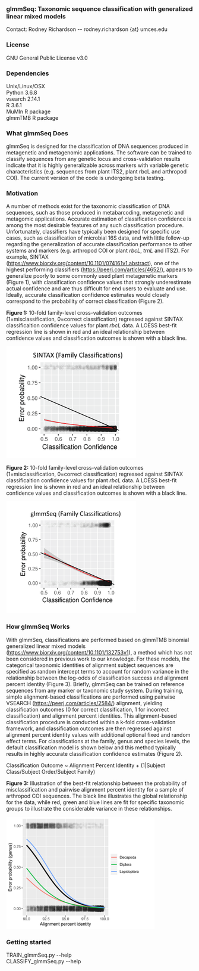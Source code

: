 ### glmmSeq: Taxonomic sequence classification with generalized linear mixed models

Contact: Rodney Richardson -- rodney.richardson {at} umces.edu

### License
GNU General Public License v3.0

### Dependencies

Unix/Linux/OSX  
Python 3.6.8  
vsearch 2.14.1  
R 3.6.1  
MuMIn R package  
glmmTMB R package  

### What glmmSeq Does
glmmSeq is designed for the classification of DNA sequences produced in metagenetic and metagenomic applications. The software can be trained to classify sequences from any genetic locus and cross-validation results indicate that it is highly generalizable across markers with variable genetic characteristics (e.g. sequences from plant ITS2, plant rbcL and arthropod COI). The current version of the code is undergoing beta testing.

### Motivation
A number of methods exist for the taxonomic classification of DNA sequences, such as those produced in metabarcoding, metagenetic and metagomic applications. Accurate estimation of classification confidence is among the most desirable features of any such classification procedure. Unfortunately, classifiers have typically been designed for specific use cases, such as classification of microbial 16S data, and with little follow-up regarding the generalization of accurate classification performance to other systems and markers (e.g. arthropod COI or plant *rbcL*, *trnL* and ITS2). For example, SINTAX (https://www.biorxiv.org/content/10.1101/074161v1.abstract), one of the highest performing classifiers (https://peerj.com/articles/4652/), appears to generalize poorly to some commonly used plant metagenetic markers (Figure 1), with classification confidence values that strongly underestimate actual confidence and are thus difficult for end users to evaluate and use. Ideally, accurate classification confidence estimates would closely correspond to the probability of correct classification (Figure 2).

**Figure 1:** 10-fold family-level cross-validation outcomes (1=misclassification, 0=correct classification) regressed against SINTAX classificaition confidence values for plant *rbcL* data. A LOESS best-fit regression line is shown in red and an ideal relationship between confidence values and classification outcomes is shown with a black line. 
  
<img src="https://github.com/RTRichar/glmmSeq/blob/master/Figures/Sintax.png" width="350" height="300">

**Figure 2:** 10-fold family-level cross-validation outcomes (1=misclassification, 0=correct classification) regressed against SINTAX classificaition confidence values for plant *rbcL* data. A LOESS best-fit regression line is shown in red and an ideal relationship between confidence values and classification outcomes is shown with a black line. 
  
<img src="https://github.com/RTRichar/glmmSeq/blob/master/Figures/glmmSeq.png" width="350" height="300">

### How glmmSeq Works
With glmmSeq, classifications are performed based on glmmTMB binomial generalized linear mixed models (https://www.biorxiv.org/content/10.1101/132753v1), a method which has not been considered in previous work to our knowledge. For these models, the categorical taxonomic identities of alignment subject sequences are specified as random intercept terms to account for random variance in the relationship between the log-odds of classification success and alignment percent identity (Figure 3). Briefly, glmmSeq can be trained on reference sequences from any marker or taxonomic study system. During training, simple alignment-based classifications are performed using pairwise VSEARCH (https://peerj.com/articles/2584/) alignment, yielding classification outcomes (0 for correct classification, 1 for incorrect classification) and alignment percent identities. This alignment-based classification procedure is conducted within a k-fold cross-validation framework, and classification outcomes are then regressed against alignment percent identity values with additional optional fixed and random effect terms. For classifications at the family, genus and species levels, the default classification model is shown below and this method typically results in highly accurate classification confidence estimates (Figure 2).
  
Classification Outcome ~ Alignment Percent Identity + (1|Subject Class/Subject Order/Subject Family)
  
**Figure 3:** Illustration of the best-fit relationship between the probability of misclassification and pairwise alignment percent identity for a sample of arthropod COI sequences. The black line illustrates the global relationship for the data, while red, green and blue lines are fit for specific taxonomic groups to illustrate the considerable variance in these relationships.

<img src="https://github.com/RTRichar/glmmSeq/blob/master/Figures/MotivationalPlot.png" width="400" height="300">

### Getting started

TRAIN_glmmSeq.py --help  
CLASSIFY_glmmSeq.py --help
